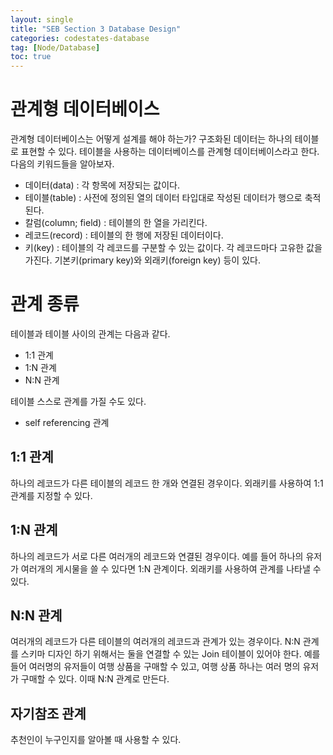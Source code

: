```yaml
---
layout: single
title: "SEB Section 3 Database Design"
categories: codestates-database
tag: [Node/Database]
toc: true
---
```


# 관계형 데이터베이스

관계형 데이터베이스는 어떻게 설계를 해야 하는가?
구조화된 데이터는 하나의 테이블로 표현할 수 있다. 테이블을 사용하는 데이터베이스를 관계형 데이터베이스라고 한다. 다음의 키워드들을 알아보자.

- 데이터(data) : 각 항목에 저장되는 값이다.
- 테이블(table) : 사전에 정의된 열의 데이터 타입대로 작성된 데이터가 행으로 축적된다.
- 칼럼(column; field) : 테이블의 한 열을 가리킨다.
- 레코드(record) : 테이블의 한 행에 저장된 데이터이다.
- 키(key) : 테이블의 각 레코드를 구분할 수 있는 값이다. 각 레코드마다 고유한 값을 가진다. 기본키(primary key)와 외래키(foreign key) 등이 있다.

# 관계 종류

테이블과 테이블 사이의 관계는 다음과 같다.

- 1:1 관계
- 1:N 관계
- N:N 관계

테이블 스스로 관계를 가질 수도 있다.

- self referencing 관계

## 1:1 관계

하나의 레코드가 다른 테이블의 레코드 한 개와 연결된 경우이다.
외래키를 사용하여 1:1관계를 지정할 수 있다.

## 1:N 관계

하나의 레코드가 서로 다른 여러개의 레코드와 연결된 경우이다.
예를 들어 하나의 유저가 여러개의 게시물을 쓸 수 있다면 1:N 관계이다.
외래키를 사용하여 관계를 나타낼 수 있다.

## N:N 관계

여러개의 레코드가 다른 테이블의 여러개의 레코드과 관계가 있는 경우이다.
N:N 관계를 스키마 디자인 하기 위해서는 둘을 연결할 수 있는 Join 테이블이 있어야 한다.
예를 들어 여러명의 유저들이 여행 상품을 구매할 수 있고, 여행 상품 하나는 여러 명의 유저가 구매할 수 있다. 이때 N:N 관계로 만든다.

## 자기참조 관계

추천인이 누구인지를 알아볼 때 사용할 수 있다.
